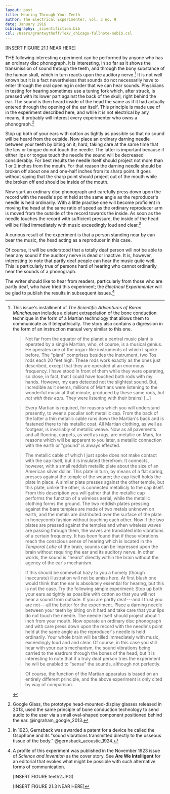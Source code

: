 ```yaml
---
layout: post
title: Hearing Through Your Teeth
author: The Electrical Experimenter, vol. 3 no. 9 
date: January 1916
bibliography: _scientifiction.bib
csl: /Users/grantwythoff/TeX/_chicago-fullnote-nobib.csl
---
```


[INSERT FIGURE 21.1 NEAR HERE]

**T**HE following interesting experiment can be performed by anyone who has an ordinary disc phonograph. It is interesting, in so far as it shows the transmission of sound through the teeth, and through the bony substance of the human skull, which in turn reacts upon the auditory nerve.[^npw] It is not well known but it is a fact nevertheless that sounds do not necessarily have to enter through the oral opening in order that we can hear sounds. Physicians in testing for hearing sometimes use a tuning fork which, after struck, is pressed with its lower part against the back of the skull, right behind the ear. The sound is then heard inside of the head the same as if it had actually entered through the opening of the ear itself. This principle is made use of in the experiment described here, and while it is not electrical by any means, it probably will interest every experimenter who owns a phonograph.[^ggs]

Stop up both of your ears with cotton as tightly as possible so that no sound will be heard from the outside. Now place an ordinary darning needle between your teeth by biting on it; hard, taking care at the same time that the lips or tongue do not touch the needle. The latter is important because if either lips or tongue touch the needle the sound will be decreased considerably. For best results the needle itself should project not more than 1 or 2 inches from the mouth. For that reason the darning needle should be broken off about one and one-half inches from its sharp point. It goes without saying that the sharp point should project out of the mouth while the broken off end should be inside of the mouth.

Now start an ordinary disc phonograph and carefully press down upon the record with the needle's point held at the same angle as the reproducer's needle is held ordinarily. With a little practise one will become proficient in moving the head at the same ratio of speed as the ordinary reproducer arm is moved from the outside of the record towards the inside. As soon as the needle touches the record with sufficient pressure, the inside of the head will be filled immediately with music exceedingly loud and clear.[^def]

A curious result of the experiment is that a person standing near by can bear the music, the head acting as a reproducer in this case.

Of course, it will be understood that a totally deaf person will not be able to hear any sound if the auditory nerve is dead or inactive. It is, however, interesting to note that partly deaf people can hear the music quite well. This is particularly true of persons hard of hearing who cannot ordinarily hear the sounds of a phonograph.

The writer should like to hear from readers, particularly from those who are partly deaf, who have tried this experiment; the *Electrical Experimenter* will be glad to publish the results in subsequent issues.[^ltr]

[^ltr]:  A profile of this experiment was published in the November 1923 issue of *Science and Invention* as the cover story.  See **Are We Intelligent** for an editorial that evokes what might be possible with such alternative forms of communication.

    [INSERT FIGURE teeth2.JPG) 
    
    [INSERT FIGURE 21.3 NEAR HERE] 

[^ggs]:  Google Glass, the prototype head-mounted-display glasses released in 2013, used the same principle of bone conduction technology to send audio to the user via a small oval-shaped component positioned behind the ear.  @ingraham_google_2013.

[^def]:  In 1923, Gernsback was awarded a patent for a device he called the Osophone and its "sound vibrations transmitted directly to the osseous tissue of the body."  @gernsback_acoustic_1924.

[^npw]:  This issue's installment of *The Scientific Adventures of Baron Münchausen* includes a distant extrapolation of the bone conduction technique in the form of a Martian technology that allows them to communicate as if telepathically.  The story also contains a digression in the form of an instruction manual very similar to this one.

    > Not far from the equator of the planet a central music plant is operated by a single Martian, who, of course, is a musical genius. He operates one of the organ-like instruments of which I spoke before. The "plant" comprises besides the instrument, two Tos rods each 20 feet high. These rods work exactly as the ones just described, except that they are operated at an enormous frequency. I have stood in front of them while they were operating, so close, in fact, that I could have touched both rods with my hands. However, my ears detected not the slightest sound. But, incredible as it seems, millions of Martians were listening to the wonderful music at that minute, produced by these same rods, *but not with their ears.* They were listening with their brains! […]
    
    > Every Martian is required, for reasons which you will understand presently, to wear a peculiar soft metallic cap. From the back of the latter a thin metallic cable runs down the Martian's back and is fastened there to his metallic coat. All Martian clothing, as well as footgear, is invariably of metallic weave. Now as all pavements and all flooring, carpets, as well as rugs, are metallic on Mars, for reasons which will be apparent to you later, a metallic connection with the earth or "ground" is always effected.

    > The metallic cable of which I just spoke does not make contact with the cap itself, but it is insulated therefrom. It connects, however, with a small reddish metallic plate about the size of an American silver dollar. This plate in turn, by means of a flat spring, presses against the temple of the wearer; the cap itself holds the plate in place. A similar plate presses against the other temple, but this plate, unlike the other, is connected metallicly to the cap itself. From this description you will gather that the metallic cap performs the function of a wireless aerial, while the metallic clothing forms the ground. The two reddish plates pressing against the bare temples are made of two metals unknown on earth, and the metals are distributed over the surface of the plate in honeycomb fashion without touching each other. Now if the two plates are pressed against the temples and when wireless waves are passing through them, the waves are translated into vibrations of a certain frequency. It has been found that if these vibrations reach the conscious sense of hearing which is located in the *Temporal Lobe* of the brain, sounds can be impressed upon the brain without requiring the ear and its auditory nerve. In other words, the sound is "heard" directly within the brain without the agency of the ear's mechanism.

    > If this should be somewhat hazy to you a homely (though inaccurate) illustration will not be amiss here. At first blush one would think that the ear is absolutely essential for hearing, but this is not the case. Try the following simple experiment: Stop up both your ears as tightly as possible with cotton so that you will not hear a sound from outside. If you are partly deaf---and I trust you are not---all the better for the experiment. Place a darning needle between your teeth by biting on it hard and take care that your lips do not touch the needle. The needle itself should project about 1 inch from your mouth. Now operate an ordinary disc phonograph and with care press down upon the record with the needle's point held at the same angle as the reproducer's needle is held ordinarily. Your whole brain will be tilled immediately with music, exceedingly loud and and clear. Of course, in this case you still hear with your ear's mechanism, the sound vibrations being carried to the eardrum through the bones of the head; but it is interesting to note that if a truly deaf person tries the experiment he will be enabled to "sense" the sounds, although not perfectly.

    > Of course, the function of the Martian apparatus is based on an entirely different principle, and the above experiment is only cited by way of comparison.